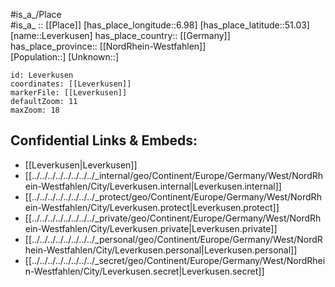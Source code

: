 ﻿---
location: [51.03,6.98] 
mapzoom: [7,12] 
mapmarker: city 
type: City
tags:
- geo/City


SpocWebEntityId: 31967
isDeleted: false
confidential: public

---
#is_a_/Place  
#is_a_ :: [[Place]] 
[has_place_longitude::6.98] 
[has_place_latitude::51.03] 
[name::Leverkusen] 
has_place_country:: [[Germany]]  
has_place_province:: [[NordRhein-Westfahlen]]  
[Population::] 
[Unknown::] 


```leaflet
id: Leverkusen
coordinates: [[Leverkusen]] 
markerFile: [[Leverkusen]] 
defaultZoom: 11 
maxZoom: 18
```


## Confidential Links & Embeds: 
- [[Leverkusen|Leverkusen]]  
- [[../../../../../../../../_internal/geo/Continent/Europe/Germany/West/NordRhein-Westfahlen/City/Leverkusen.internal|Leverkusen.internal]] 
- [[../../../../../../../../_protect/geo/Continent/Europe/Germany/West/NordRhein-Westfahlen/City/Leverkusen.protect|Leverkusen.protect]] 
- [[../../../../../../../../_private/geo/Continent/Europe/Germany/West/NordRhein-Westfahlen/City/Leverkusen.private|Leverkusen.private]] 
- [[../../../../../../../../_personal/geo/Continent/Europe/Germany/West/NordRhein-Westfahlen/City/Leverkusen.personal|Leverkusen.personal]] 
- [[../../../../../../../../_secret/geo/Continent/Europe/Germany/West/NordRhein-Westfahlen/City/Leverkusen.secret|Leverkusen.secret]] 
